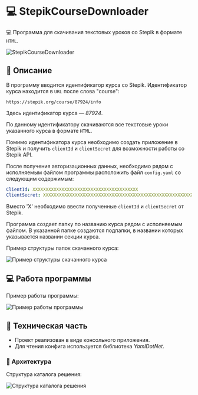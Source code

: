 # 💻 StepikCourseDownloader

💻 Программа для скачивания текстовых уроков со Stepik в формате `HTML`.

![StepikCourseDownloader](https://github.com/snikitin-de/StepikCourseDownloader/assets/25394427/7de2f352-e731-43ff-a918-121e12ec683f)

## 📄 Описание

В программу вводится идентификатор курса со Stepik. Идентификатор курса находится в `URL` после слова "course":

`https://stepik.org/course/87924/info`

Здесь идентификатор курса — *87924*.

По данному идентификатору скачиваются все текстовые уроки указанного курса в формате `HTML`.

Помимо идентификатора курса необходимо создать приложение в Stepik и получить `clientId` и `clientSecret` для возможности работы со Stepik API.

После получения авторизационных данных, необходимо рядом с исполняемым файлом программы расположить файл `config.yaml` со следующим содержимым:

```yaml
ClientId: XXXXXXXXXXXXXXXXXXXXXXXXXXXXXXXXXXXXXXXX
ClientSecret: XXXXXXXXXXXXXXXXXXXXXXXXXXXXXXXXXXXXXXXXXXXXXXXXXXXXXXXXXXXXXXXXXXXXXXXXXXXXXXXXXXXXXXXXXXXXXXXXXXXXXXXXXXXXXXXXXXXXXXXXXXXXXXXX
```

Вместо 'X' необходимо ввести полученные `clientId` и `clientSecret` от Stepik.

Программа создает папку по названию курса рядом с исполняемым файлом. В указанной папке создаются подпапки, в названии которых указывается названии секции курса.

Пример структуры папок скачанного курса:

![Пример структуры скачанного курса](https://github.com/snikitin-de/StepikCourseDownloader/assets/25394427/fc62e3fe-3e8a-4c70-97ef-fff5aeae6afd)

## 💻 Работа программы

Пример работы программы:

![Пример работы программы](https://github.com/snikitin-de/StepikCourseDownloader/assets/25394427/fab592c8-ea9c-4926-b0d6-454d5ad2d83d)

## 🔧 Техническая часть

* Проект реализован в виде консольного приложения.
* Для чтения конфига используется библиотека *YamlDotNet*.

### 🧩 Архитектура

Структура каталога решения:

![Структура каталога решения](https://github.com/snikitin-de/StepikCourseDownloader/assets/25394427/5c988ad3-728e-4e60-933b-909ec9495407)
